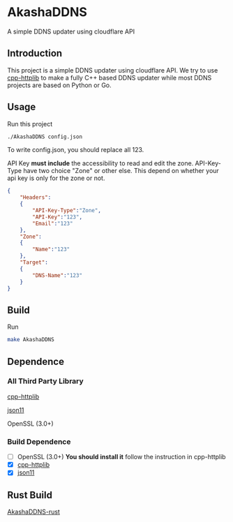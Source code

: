 # AkashaDDNS
A simple DDNS updater using cloudflare API

## Introduction

This project is a simple DDNS updater using cloudflare API. We try to use [cpp-httplib](https://github.com/yhirose/cpp-httplib) to make a fully C++ based DDNS updater while most DDNS projects are based on Python or Go.

## Usage

Run this project

```bash
./AkashaDDNS config.json
```


To write config.json, you should replace all 123.

API Key **must include** the accessibility to read and edit the zone. API-Key-Type have two choice "Zone" or other else. This depend on whether your api key is only for the zone or not.

```json
{
    "Headers":
    {
        "API-Key-Type":"Zone",
        "API-Key":"123",
        "Email":"123"
    },
    "Zone":
    {
        "Name":"123"
    },
    "Target":
    {
        "DNS-Name":"123"
    }
}
```

## Build

Run

```bash
make AkashaDDNS
```

## Dependence

### All Third Party Library

[cpp-httplib](https://github.com/yhirose/cpp-httplib)

[json11](https://github.com/dropbox/json11)

OpenSSL (3.0+)

### Build Dependence

- [ ] OpenSSL (3.0+) **You should install it** follow the instruction in cpp-httplib
- [x] [cpp-httplib](https://github.com/yhirose/cpp-httplib)
- [x] [json11](https://github.com/dropbox/json11)

## Rust Build

[AkashaDDNS-rust](/rust/README.md)
